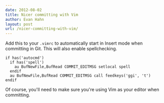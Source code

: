 ```yaml
---
date: 2012-08-02
title: Nicer committing with Vim
author: Evan Hahn
layout: post
url: /nicer-committing-with-vim/
---
```


Add this to your `.vimrc` to automatically start in Insert mode when committing in Git. This will also enable spellchecking.

    if has('autocmd')
      if has('spell')
        au BufNewFile,BufRead COMMIT_EDITMSG setlocal spell
      endif
      au BufNewFile,BufRead COMMIT_EDITMSG call feedkeys('ggi', 't')
    endif

Of course, you'll need to make sure you're using Vim as your editor when committing.
